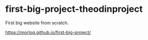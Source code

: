 # first-big-project-theodinproject
First big website from scratch.

https://morloq.github.io/first-big-project/
